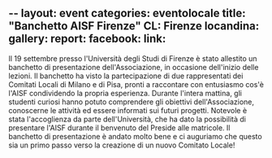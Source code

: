 --
layout: event
categories: eventolocale
title: "Banchetto AISF Firenze"
CL: Firenze
locandina:
gallery: 
report:
facebook: 
link:
---

Il 19 settembre presso l'Università degli Studi di Firenze è stato allestito un banchetto di presentazione dell'Associazione, in occasione dell'inizio delle lezioni. Il banchetto ha visto la partecipazione di due rappresentati dei Comitati Locali di Milano e di Pisa, pronti a raccontare con entusiasmo cos'è l'AISF condividendo la propria esperienza. 
Durante l'intera mattina, gli studenti curiosi hanno potuto comprendere gli obiettivi dell'Associazione, conoscerne le attività ed essere informati  sui futuri progetti.
Notevole è stata l'accoglienza da parte dell'Università, che ha dato la possibilità di presentare l'AISF durante il benvenuto del Preside alle matricole.
Il banchetto di presentazione è andato molto bene e ci auguriamo che questo sia un primo passo verso la creazione di un nuovo Comitato Locale!
